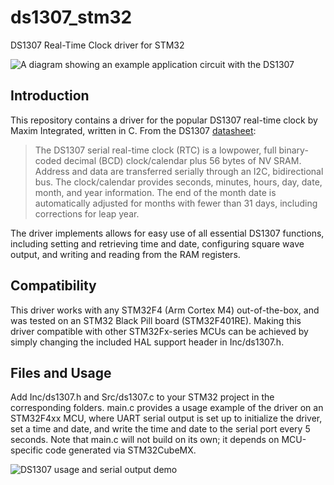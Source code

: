 # ds1307_stm32
DS1307 Real-Time Clock driver for STM32

![A diagram showing an example application circuit with the DS1307](https://github.com/jx-zheng/ds1307_stm32/assets/43159579/e8699f93-a013-422d-a9e5-86b10e564188)

## Introduction

This repository contains a driver for the popular DS1307 real-time clock by Maxim Integrated, written in C. From the DS1307 [datasheet](https://www.analog.com/media/en/technical-documentation/data-sheets/DS1307.pdf):

> The DS1307 serial real-time clock (RTC) is a lowpower, full binary-coded decimal (BCD) clock/calendar plus 56 bytes of NV SRAM. Address and data are transferred serially through an I2C, bidirectional bus.
The clock/calendar provides seconds, minutes, hours, day, date, month, and year information. The end of the month date is automatically adjusted for months with fewer than 31 days, including corrections for leap year. 

The driver implements allows for easy use of all essential DS1307 functions, including setting and retrieving time and date, configuring square wave output, and writing and reading from the RAM registers.

## Compatibility

This driver works with any STM32F4 (Arm Cortex M4) out-of-the-box, and was tested on an STM32 Black Pill board (STM32F401RE). Making this driver compatible with other STM32Fx-series MCUs can be achieved by simply changing the included HAL support header in Inc/ds1307.h.

## Files and Usage

Add Inc/ds1307.h and Src/ds1307.c to your STM32 project in the corresponding folders. main.c provides a usage example of the driver on an STM32F4xx MCU,
where UART serial output is set up to initialize the driver, set a time and date, and write the time and date to the serial port every 5 seconds. Note that main.c will not build on its own; it depends on MCU-specific code generated via STM32CubeMX.

![DS1307 usage and serial output demo](https://github.com/jx-zheng/ds1307_stm32/assets/43159579/83fb33cc-1b03-4c7b-875e-07507ed8da30)

